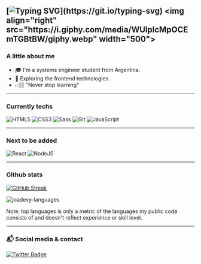 [![Typing SVG](https://readme-typing-svg.herokuapp.com?font=Cascadia+code&size=23&color=B580BAD0&background=F00FFF00&vCenter=true&width=700&height=40&lines=Hello+everyone%2C+I'm+Joaquin+Arlettaz!)](https://git.io/typing-svg)
<img align="right" src="https://i.giphy.com/media/WUlplcMpOCEmTGBtBW/giphy.webp" width="500"> 
---

### A little about me

- 🎓 I'm a systems engineer student from Argentina.
- 🚀 Exploring the frontend technologies.
- 👉🏽 "Never stop learning"
---

### Currently techs

![HTML5](https://img.shields.io/badge/-HTML5-%23E44D27?style=flat-square&logo=html5&logoColor=ffffff) ![CSS3](https://img.shields.io/badge/-CSS3-%231572B6?style=flat-square&logo=css3) ![Sass](https://img.shields.io/badge/-Sass-%23CC6699?style=flat-square&logo=sass&logoColor=ffffff) ![Git](https://img.shields.io/badge/-Git-%23F05032?style=flat-square&logo=git&logoColor=%23ffffff) ![JavaScript](https://img.shields.io/badge/JavaScript-%23323330.svg?&style=flat-square&logo=javascript&logoColor=%23F7DF1E) 

---

### Next to be added
![React](https://img.shields.io/badge/React-%2320232a.svg?style=flat-saquare&logo=React&logoColor=%2361DAFB) ![NodeJS](https://img.shields.io/badge/node.js-6DA55F?style=flat-saquare&logo=node.js&logoColor=white)

---

### Github stats

[![GitHub Streak](https://github-readme-streak-stats.herokuapp.com/?user=joadevy&theme=radical)](https://git.io/streak-stats)

<p><img align="center" src="https://github-readme-stats-yoimeldev.vercel.app//api/top-langs/?username=Joadevy&layout=compact&theme=radical" alt="joadevy-languages" /></p>

Note: top languages is only a metric of the languages my public code consists of and doesn't reflect experience or skill level.

---

### 📬 Social media & contact

[![Twitter Badge](https://img.shields.io/badge/Twitter-blue?style=flat-square&logo=twitter&logoColor=white&link=:https://twitter.com/jjoadev)](https://twitter.com/JoaquinArlettaz) 
